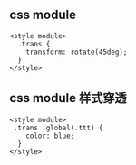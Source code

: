 ## css module

```
<style module>
  .trans {
    transform: rotate(45deg);
  }
</style>
```

## css module 样式穿透

```
<style module>
 .trans :global(.ttt) {
    color: blue;
  }
</style>
```